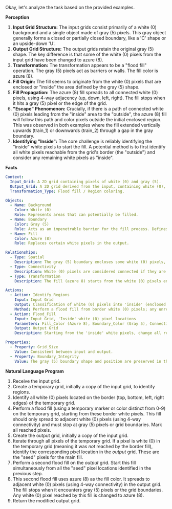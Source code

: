 Okay, let's analyze the task based on the provided examples.

**Perception**

1.  **Input Grid Structure:** The input grids consist primarily of a white (0) background and a single object made of gray (5) pixels. This gray object generally forms a closed or partially closed boundary, like a 'C' shape or an upside-down 'U'.
2.  **Output Grid Structure:** The output grids retain the original gray (5) shape. The key difference is that some of the white (0) pixels from the input grid have been changed to azure (8).
3.  **Transformation:** The transformation appears to be a "flood fill" operation. The gray (5) pixels act as barriers or walls. The fill color is azure (8).
4.  **Fill Origin:** The fill seems to originate from the white (0) pixels that are enclosed or "inside" the area defined by the gray (5) shape.
5.  **Fill Propagation:** The azure (8) fill spreads to all connected white (0) pixels, using 4-way adjacency (up, down, left, right). The fill stops when it hits a gray (5) pixel or the edge of the grid.
6.  **"Escape" Phenomenon:** Crucially, if there is a path of connected white (0) pixels leading from the "inside" area to the "outside", the azure (8) fill will follow this path and color pixels outside the initial enclosed region. This was observed in both examples where the fill extended vertically upwards (train_1) or downwards (train_2) through a gap in the gray boundary.
7.  **Identifying "Inside":** The core challenge is reliably identifying the "inside" white pixels to start the fill. A potential method is to first identify all white pixels reachable from the grid's border (the "outside") and consider any remaining white pixels as "inside".

**Facts**


```yaml
Context:
  Input_Grid: A 2D grid containing pixels of white (0) and gray (5).
  Output_Grid: A 2D grid derived from the input, containing white (0), gray (5), and azure (8) pixels.
  Transformation_Type: Flood fill / Region coloring.

Objects:
  - Name: Background
    Color: White (0)
    Role: Represents areas that can potentially be filled.
  - Name: Boundary
    Color: Gray (5)
    Role: Acts as an impenetrable barrier for the fill process. Defines regions.
  - Name: Fill
    Color: Azure (8)
    Role: Replaces certain white pixels in the output.

Relationships:
  - Type: Spatial
    Description: The gray (5) boundary encloses some white (0) pixels, separating them from other white (0) pixels connected to the grid border.
  - Type: Connectivity
    Description: White (0) pixels are considered connected if they are adjacent horizontally or vertically (4-way connectivity).
  - Type: Transformation
    Description: The fill (azure 8) starts from the white (0) pixels enclosed by the gray (5) boundary.

Actions:
  - Action: Identify_Regions
    Input: Input Grid
    Output: Classification of white (0) pixels into 'inside' (enclosed by gray 5) and 'outside' (reachable from border without crossing gray 5).
    Method: Perform a flood fill from border white (0) pixels; any unreached white (0) pixels are 'inside'.
  - Action: Flood_Fill
    Input: Input Grid, 'Inside' white (0) pixel locations
    Parameters: Fill_Color (Azure 8), Boundary_Color (Gray 5), Connectivity (4-way)
    Output: Output Grid
    Description: Starting from the 'inside' white pixels, change all reachable white (0) pixels to azure (8), stopping at gray (5) pixels or grid boundaries.

Properties:
  - Property: Grid_Size
    Value: Consistent between input and output.
  - Property: Boundary_Integrity
    Value: The gray (5) boundary shape and position are preserved in the output.
```


**Natural Language Program**

1.  Receive the input grid.
2.  Create a temporary grid, initially a copy of the input grid, to identify regions.
3.  Identify all white (0) pixels located on the border (top, bottom, left, right edges) of the temporary grid.
4.  Perform a flood fill (using a temporary marker or color distinct from 0-9) on the temporary grid, starting from these border white pixels. This fill should only spread to adjacent white (0) pixels (using 4-way connectivity) and must stop at gray (5) pixels or grid boundaries. Mark all reached pixels.
5.  Create the output grid, initially a copy of the input grid.
6.  Iterate through all pixels of the temporary grid. If a pixel is white (0) in the temporary grid (meaning it was *not* reached by the border fill), identify the corresponding pixel location in the *output* grid. These are the "seed" pixels for the main fill.
7.  Perform a second flood fill on the *output* grid. Start this fill simultaneously from all the "seed" pixel locations identified in the previous step.
8.  This second flood fill uses azure (8) as the fill color. It spreads to adjacent white (0) pixels (using 4-way connectivity) in the output grid. The fill stops when it encounters gray (5) pixels or the grid boundaries. Any white (0) pixel reached by this fill is changed to azure (8).
9.  Return the modified output grid.